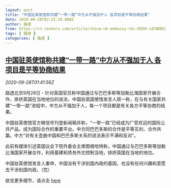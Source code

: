 ```yaml
---
layout: post
title: "中国驻英使馆称共建“一带一路”中方从不强加于人 各项目是平等协商结果"
date: 2020-09-28T02:23:18.000Z
author: 路透
from: https://cn.reuters.com/article/china-uk-embassy-rbi-0928-idCNKBS26J042
tags: [ 路透 ]
categories: [ 路透 ]
---
```

<!--1601259798000-->
[中国驻英使馆称共建“一带一路”中方从不强加于人 各项目是平等协商结果](https://cn.reuters.com/article/china-uk-embassy-rbi-0928-idCNKBS26J042)
------

<div>
<div><i>2020-09-28T01:41:56Z</i></div><p>路透北京9月28日 - 针对英国官员称中国通过与巴巴多斯等加勒比海国家开展合作，排挤英国在当地地位的说法，中国驻英国使馆发言人周一称，在与有关国家共建“一带一路”进程中，中方从不强加于人，每一个项目都是有关各方平等协商的结果。</p><p>中国驻英使馆官方微信号刊登新闻稿并称，“一带一路”已经成为广受欢迎的国际公共产品，成为国际合作的重要平台。中方同巴巴多斯的合作是平等互利、合作共赢。中方“对有关歪曲中国和巴巴多斯关系的说法表示不满和反对”。</p><p>此前有媒体引述英国议会下院外委会主席图根哈特称，中国通过与巴巴多斯等加勒比海国家开展合作，利用基建和债务外交控制当地，排挤英国在当地的地位。</p><p>中国驻英使馆发言人重申，中国没有干涉别国内政的基因，也没有任何兴趣和意愿去干涉别国内政。（完）</p><p>欲览更多细节，请点击 <a href="https://mp.weixin.qq.com/s/C7LWTh97PvMCyi0dcNSObg">here</a></p>
</div>
